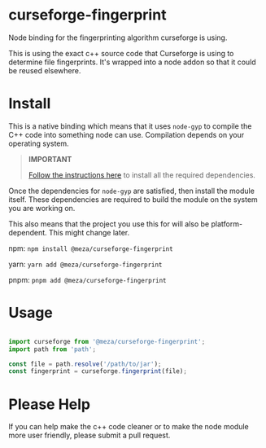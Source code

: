 # curseforge-fingerprint

Node binding for the fingerprinting algorithm curseforge is using.

This is using the exact c++ source code that Curseforge is using to determine file fingerprints.
It's wrapped into a node addon so that it could be reused elsewhere.

# Install

This is a native binding which means that it uses `node-gyp` to compile the C++ code into something node can use.
Compilation depends on your operating system.

> **IMPORTANT**
>
> [Follow the instructions here](https://www.npmjs.com/package/node-gyp) to install all the required dependencies.
>

Once the dependencies for `node-gyp` are satisfied, then install the module itself. These dependencies are required to
build the module on the system you are working on.

This also means that the project you use this for will also be platform-dependent. This might change later.


npm: `npm install @meza/curseforge-fingerprint`

yarn: `yarn add @meza/curseforge-fingerprint`

pnpm: `pnpm add @meza/curseforge-fingerprint`

# Usage

```javascript

import curseforge from '@meza/curseforge-fingerprint';
import path from 'path';

const file = path.resolve('/path/to/jar');
const fingerprint = curseforge.fingerprint(file);

```

# Please Help

If you can help make the c++ code cleaner or to make the node module more user friendly, please submit a pull request.
